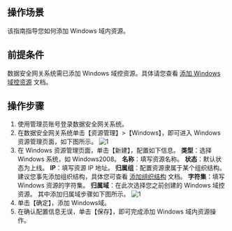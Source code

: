 ## 操作场景
该指南指导您如何添加 Windows 域内资源。

## 前提条件
数据安全网关系统需已添加 Windows 域控资源。具体请您查看 [添加 Windows 域控资源](https://cloud.tencent.com/document/product/1025/32500) 文档。

## 操作步骤
1. 使用管理员账号登录数据安全网关系统。
2. 在数据安全网关系统单击【资源管理】>【Windows】，即可进入 Windows 资源管理页面，如下图所示。
![1](https://main.qcloudimg.com/raw/97994283a25d7b790a7f20862b3eaaa5.png)
3. 在 Windows 资源管理页面，单击【新建】，配置如下信息。
**类型**：选择 Windows 系统，如 Windows2008。
**名称**：填写资源名称。
**状态**：默认状态为上线。
**IP**：填写资源 IP 地址。
**归属组**：配置资源隶属于某个组织结构。建议您事先添加组织结构，具体您可查看 [添加组织结构](https://cloud.tencent.com/document/product/1025/32049) 文档。 
**字符集**：填写 Windows 资源的字符集。
**归属域**：在此次选择您之前创建的 Windows 域控资源。
其中添加归属域步骤如下图所示。
![1](https://main.qcloudimg.com/raw/c293180c4b16f47a03fbbf47de3827f5.png)
4. 单击【确定】，添加 Windows域。
5. 在确认配置信息无误，单击【保存】，即可完成添加 Windows 域内资源操作。
